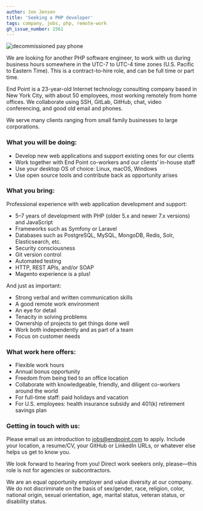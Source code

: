 ```yaml
---
author: Jon Jensen
title: 'Seeking a PHP developer'
tags: company, jobs, php, remote-work
gh_issue_number: 1561
---
```


<img src="/blog/2019/10/17/seeking-php-developer/20190701-164659-crop.jpg" alt="decommissioned pay phone" />

<!-- Photo by Jon Jensen -->

We are looking for another PHP software engineer, to work with us during business hours somewhere in the UTC-7 to UTC-4 time zones (U.S. Pacific to Eastern Time). This is a contract-to-hire role, and can be full time or part time.

End Point is a 23-​year-old Internet technology consulting company based in New York City, with about 50 employees, most working remotely from home offices. We collaborate using SSH, GitLab, GitHub, chat, video conferencing, and good old email and phones.

We serve many clients ranging from small family businesses to large corporations.

### What you will be doing:

- Develop new web applications and support existing ones for our clients
- Work together with End Point co-workers and our clients’ in-house staff 
- Use your desktop OS of choice: Linux, macOS, Windows
- Use open source tools and contribute back as opportunity arises

### What you bring:

Professional experience with web application development and support:

- 5–7 years of development with PHP (older 5.x and newer 7.x versions) and JavaScript
- Frameworks such as Symfony or Laravel
- Databases such as PostgreSQL, MySQL, MongoDB, Redis, Solr, Elasticsearch, etc.
- Security consciousness
- Git version control
- Automated testing
- HTTP, REST APIs, and/or SOAP
- Magento experience is a plus!

And just as important:

- Strong verbal and written communication skills
- A good remote work environment
- An eye for detail
- Tenacity in solving problems
- Ownership of projects to get things done well
- Work both independently and as part of a team
- Focus on customer needs

### What work here offers:

- Flexible work hours
- Annual bonus opportunity
- Freedom from being tied to an office location
- Collaborate with knowledgeable, friendly, and diligent co-workers around the world
- For full-time staff: paid holidays and vacation
- For U.S. employees: health insurance subsidy and 401(k) retirement savings plan

### Getting in touch with us:

Please email us an introduction to [jobs@endpoint.com](mailto:jobs@endpoint.com) to apply. Include your location, a resume/​CV, your GitHub or LinkedIn URLs, or whatever else helps us get to know you.

We look forward to hearing from you! Direct work seekers only, please—​this role is not for agencies or subcontractors.

We are an equal opportunity employer and value diversity at our company. We do not discriminate on the basis of sex/​gender, race, religion, color, national origin, sexual orientation, age, marital status, veteran status, or disability status.

<script type="application/ld+json">
{
  "@context" : "http://schema.org/",
  "@type" : "JobPosting",
  "title" : "Seeking a PHP developer",
  "description" : "<p>We are looking for another PHP software engineer, to work with us during business hours somewhere in the UTC-7 to UTC-4 time zones (U.S. Pacific to Eastern Time). This is a contract-to-hire role, and can be full time or part time.</p><p>End Point is a 23-​year-old Internet technology consulting company based in New York City, with about 50 employees, most working remotely from home offices. We collaborate using SSH, GitLab, GitHub, chat, video conferencing, and good old email and phones.</p><p>We serve many clients ranging from small family businesses to large corporations.</p><h2>What you will be doing:</h2><ul><li>Develop new web applications and support existing ones for our clients</li><li>Work together with End Point co-workers and our clients’ in-house staff</li><li>Use your desktop OS of choice: Linux, macOS, Windows</li><li>Use open source tools and contribute back as opportunity arises</li></ul><h2>What you bring:</h2><p>Professional experience with web application development and support:</p><ul><li>5–7 years of development with PHP (older 5.x and newer 7.x versions) and JavaScript</li><li>Frameworks such as Symfony or Laravel</li><li>Databases such as PostgreSQL, MySQL, MongoDB, Redis, Solr, Elasticsearch, etc.</li><li>Security consciousness</li><li>Git version control</li><li>Automated testing</li><li>HTTP, REST APIs, and/or SOAP</li><li>Magento experience is a plus!</li></ul><p>And just as important:</p><ul><li>Strong verbal and written communication skills</li><li>A good remote work environment</li><li>An eye for detail</li><li>Tenacity in solving problems</li><li>Ownership of projects to get things done well</li><li>Work both independently and as part of a team</li><li>Focus on customer needs</li></ul><h2>What work here offers:</h2><ul><li>Flexible work hours</li><li>Annual bonus opportunity</li><li>Freedom from being tied to an office location</li><li>Collaborate with knowledgeable, friendly, and diligent co-workers around the world</li><li>For full-time staff: paid holidays and vacation</li><li>For U.S. employees: health insurance subsidy and 401(k) retirement savings plan</li></ul><h2>Get in touch with us:</h2><p>Please email us an introduction to <a href=\"mailto:jobs@endpoint.com\">jobs@endpoint.com</a> to apply. Include your location, a resume/​CV, your GitHub or LinkedIn URLs, or whatever else helps us get to know you.</p><p>We look forward to hearing from you! Direct work seekers only, please—​this role is not for agencies or subcontractors.</p><p>We are an equal opportunity employer and value diversity at our company. We do not discriminate on the basis of sex/​gender, race, religion, color, national origin, sexual orientation, age, marital status, veteran status, or disability status.</p>",
  "identifier": {
    "@type": "PropertyValue",
    "name": "End Point Corporation",
    "value": "php-201910"
  },
  "datePosted" : "2019-10-17",
  "validThrough" : "2019-11-30",
  "employmentType" : ["FULL_TIME", "CONTRACTOR", "PART_TIME"],
  "hiringOrganization" : {
    "@type" : "Organization",
    "name" : "End Point Corporation",
    "sameAs" : "https://www.endpoint.com/blog/2019/10/17/seeking-php-developer",
    "logo" : "https://www.endpoint.com/images/favicon.ico"
  },
  "jobLocationType": "TELECOMMUTE",
  "applicantLocationRequirements": {
      "@type": "Country",
      "name": ["Canada", "United States", "Mexico"]
  }
}
</script>
